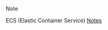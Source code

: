 <br>

> [!NOTE]
> ECS (Elastic Container Service) [Notes](/compute/data/ecs/README.md)

<br>
<br>

<br>
<br>

<br>
<br>

<br>
<br>
